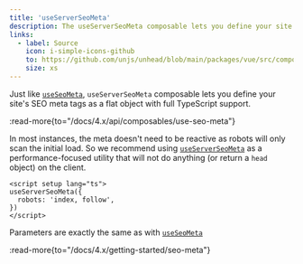 ```yaml
---
title: 'useServerSeoMeta'
description: The useServerSeoMeta composable lets you define your site's SEO meta tags as a flat object with full TypeScript support.
links:
  - label: Source
    icon: i-simple-icons-github
    to: https://github.com/unjs/unhead/blob/main/packages/vue/src/composables.ts
    size: xs
---
```


Just like [`useSeoMeta`](/docs/4.x/api/composables/use-seo-meta), `useServerSeoMeta` composable lets you define your site's SEO meta tags as a flat object with full TypeScript support.

:read-more{to="/docs/4.x/api/composables/use-seo-meta"}

In most instances, the meta doesn't need to be reactive as robots will only scan the initial load. So we recommend using [`useServerSeoMeta`](/docs/4.x/api/composables/use-server-seo-meta) as a performance-focused utility that will not do anything (or return a `head` object) on the client.

```vue [app/app.vue]
<script setup lang="ts">
useServerSeoMeta({
  robots: 'index, follow',
})
</script>
```

Parameters are exactly the same as with [`useSeoMeta`](/docs/4.x/api/composables/use-seo-meta)

:read-more{to="/docs/4.x/getting-started/seo-meta"}
